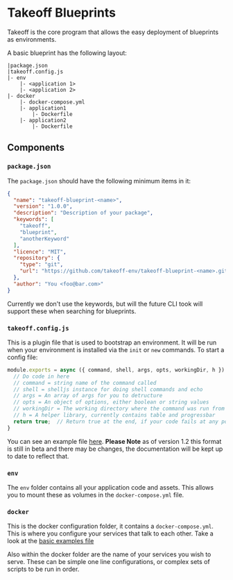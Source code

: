 # Takeoff Blueprints

Takeoff is the core program that allows the easy deployment of blueprints as environments.

A basic blueprint has the following layout:

    |package.json
    |takeoff.config.js
    |- env
        |- <application 1>
        |- <application 2>
    |- docker
        |- docker-compose.yml
        |- application1
            |- Dockerfile
        |- application2
            |- Dockerfile

## Components

### `package.json`

The `package.json` should have the following minimum items in it:

```json
{
  "name": "takeoff-blueprint-<name>",
  "version": "1.0.0",
  "description": "Description of your package",
  "keywords": [
    "takeoff",
    "blueprint",
    "anotherKeyword"
  ],
  "licence": "MIT",
  "repository": {
    "type": "git",
    "url": "https://github.com/takeoff-env/takeoff-blueprint-<name>.git"
  },
  "author": "You <foo@bar.com>"
}
```

Currently we don't use the keywords, but will the future CLI took will support these when searching for blueprints.

### `takeoff.config.js`

This is a plugin file that is used to bootstrap an environment. It will be run when your environment is installed via the `init` or `new` commands. To start a config file:

```js
module.exports = async ({ command, shell, args, opts, workingDir, h }) => {
  // Do code in here
  // command = string name of the command called
  // shell = shelljs instance for doing shell commands and echo
  // args = An array of args for you to detructure
  // opts = An object of options, either boolean or string values
  // workingDir = The working directory where the command was run from
  // h = A helper library, currently contains table and progressbar
  return true;  // Return true at the end, if your code fails at any point return false
}
```

You can see an example file [here](https://github.com/takeoff-env/takeoff-blueprint-basic/blob/master/takeoff.config.js).  **Please Note** as of version 1.2 this format is still in beta and there may be changes, the documentation will be kept up to date to reflect that.

### `env`

The `env` folder contains all your application code and assets.  This allows you to mount these as volumes in the `docker-compose.yml` file.

### `docker`

This is the docker configuration folder, it contains a `docker-compose.yml`. This is where you configure your services that talk to each other. Take a look at the [basic examples file](https://github.com/takeoff-env/takeoff-blueprint-basic/blob/master/docker/docker-compose.yml)

Also within the docker folder are the name of your services you wish to serve.  These can be simple one line configurations, or complex sets of scripts to be run in order.
